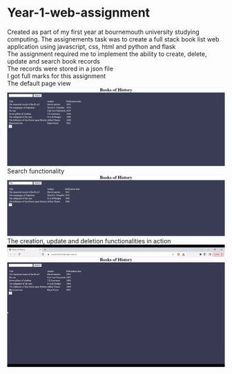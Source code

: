 # Year-1-web-assignment
Created as part of my first year at bournemouth university studying computing.
The assignements task was to create a full stack book list web application using javascript, css, html and python and flask<br>
The assignment required me to implement the ability to create, delete, update and search book records<br>
The records were stored in a json file
<br>I got full marks for this assignment <br>
The default page view<br>
<img src="/photos/web_example.PNG">
Search functionality<br>
<img src="/photos/Web_search.PNG">
The creation, update and deletion functionalities in action
<img src="/photos/web_example.gif">
